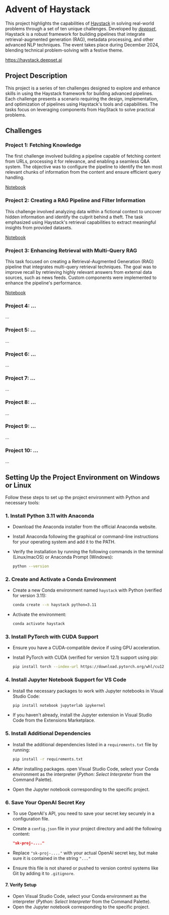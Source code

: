 # **Advent of Haystack**

This project highlights the capabilities of [Haystack](https://github.com/deepset-ai/haystack) in solving real-world problems through a set of ten unique challenges. Developed by [*deepset*](https://www.deepset.ai/), Haystack is a robust framework for building pipelines that integrate retrieval-augmented generation (RAG), metadata processing, and other advanced NLP techniques. The event takes place during December 2024, blending technical problem-solving with a festive theme.

https://haystack.deepset.ai

## **Project Description**

This project is a series of ten challenges designed to explore and enhance skills in using the Haystack framework for building advanced pipelines. Each challenge presents a scenario requiring the design, implementation, and optimization of pipelines using Haystack's tools and capabilities. The tasks focus on leveraging components from HayStack to solve practical problems.

## **Challenges**

### **Project 1: Fetching Knowledge**
The first challenge involved building a pipeline capable of fetching content from URLs, processing it for relevance, and enabling a seamless Q&A system. The objective was to configure the pipeline to identify the ten most relevant chunks of information from the content and ensure efficient query handling.

[Notebook](./1_Advent_of_Haystack_Enhancing_Pipeline.ipynb)

### **Project 2: Creating a RAG Pipeline and Filter Information**
This challenge involved analyzing data within a fictional context to uncover hidden information and identify the culprit behind a theft. The task emphasized using Haystack's retrieval capabilities to extract meaningful insights from provided datasets.

[Notebook](./2_Challenge_Haystack_Advent_Weaviate_Day.ipynb)

### **Project 3: Enhancing Retrieval with Multi-Query RAG**
This task focused on creating a Retrieval-Augmented Generation (RAG) pipeline that integrates multi-query retrieval techniques. The goal was to improve recall by retrieving highly relevant answers from external data sources, such as news feeds. Custom components were implemented to enhance the pipeline's performance.

[Notebook](./3_Advent_of_Haystack_Multi_Query_Retrieval.ipynb)

### **Project 4: ...**
...

### **Project 5: ...**
...

### **Project 6: ...**
...

### **Project 7: ...**
...

### **Project 8: ...**
...

### **Project 9: ...**
...

### **Project 10: ...**
...

## Setting Up the Project Environment on Windows or Linux

Follow these steps to set up the project environment with Python and necessary tools:

### **1. Install Python 3.11 with Anaconda**
- Download the Anaconda installer from the official Anaconda website.
- Install Anaconda following the graphical or command-line instructions for your operating system and add it to the PATH.
- Verify the installation by running the following commands in the terminal (Linux/macOS) or Anaconda Prompt (Windows):

  ```bash
  python --version
  ```

### **2. Create and Activate a Conda Environment**
- Create a new Conda environment named `haystack` with Python (verified for version 3.11):

  ```bash
  conda create --n haystack python=3.11
  ```

- Activate the environment:

  ```bash
  conda activate haystack
  ```

### **3. Install PyTorch with CUDA Support**
- Ensure you have a CUDA-compatible device if using GPU acceleration.
- Install PyTorch with CUDA (verified for version 12.1) support using pip:

  ```bash
  pip install torch --index-url https://download.pytorch.org/whl/cu121
  ```

### **4. Install Jupyter Notebook Support for VS Code**
- Install the necessary packages to work with Jupyter notebooks in Visual Studio Code:

  ```bash
  pip install notebook jupyterlab ipykernel
  ```

- If you haven't already, install the Jupyter extension in Visual Studio Code from the Extensions Marketplace.

### **5. Install Additional Dependencies**
- Install the additional dependencies listed in a `requirements.txt` file by running:

  ```bash
  pip install -r requirements.txt
  ```

- After installing packages. open Visual Studio Code, select your Conda environment as the interpreter (*Python: Select Interpreter* from the Command Palette).
- Open the Jupyter notebook corresponding to the specific project.

### **6. Save Your OpenAI Secret Key**
- To use OpenAI's API, you need to save your secret key securely in a configuration file.
- Create a `config.json` file in your project directory and add the following content:

  ```json
  "sk-proj-...."
  ```

- Replace `"sk-proj-...."` with your actual OpenAI secret key, but make sure it is contained in the string `"..."`
- Ensure this file is not shared or pushed to version control systems like Git by adding it to `.gitignore`.

#### **7. Verify Setup**
- Open Visual Studio Code, select your Conda environment as the interpreter (*Python: Select Interpreter* from the Command Palette).
- Open the Jupyter notebook corresponding to the specific project.
